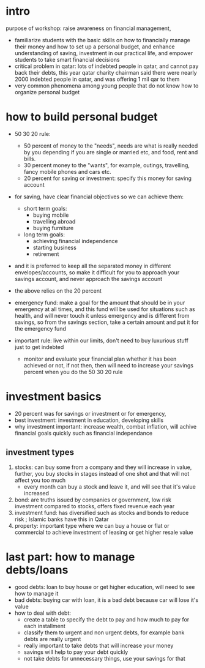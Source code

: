 # intro
purpose of workshop: raise awareness on financial management,
- familiarize students with the basic skills on how to financially manage their money and how to set up a personal budget, and enhance understanding of saving, investment in our practical life, and empower students to take smart financial decisions
- critical problem in qatar: lots of indebted people in qatar, and cannot pay back their debts, this year qatar charity chairman said there were nearly 2000 indebted people in qatar, and was offering 1 mil qar to them
- very common phenomena among young people that do not know how to organize personal budget
# how to build personal budget
- 50 30 20 rule: 
	- 50 percent of money to the "needs", needs are what is really needed by you depending if you are single or married etc, and food, rent and bills.
	- 30 percent money to the "wants", for example, outings, travelling, fancy mobile phones and cars etc.
	- 20 percent for saving or investment: specify this money for saving account
- for saving, have clear financial objectives so we can achieve them:
	- short term goals:
		- buying mobile
		- travelling abroad
		- buying furniture
	- long term goals:
		- achieving financial independence
		- starting business
		- retirement
- and it is preferred to keep all the separated money in different envelopes/accounts, so make it difficult for you to approach your savings account, and never approach the savings account
- the above relies on the 20 percent
- emergency fund: make a goal for the amount that should be in your emergency at all times, and this fund will be used for situations such as health, and will never touch it unless emergency and is different from savings, so from the savings section, take a certain amount and put it for the emergency fund

- important rule: live within our limits, don't need to buy luxurious stuff just to get indebted
	- monitor and evaluate your financial plan whether it has been achieved or not, if not then, then will need to increase your savings percent when you do the 50 30 20 rule 
# investment basics
- 20 percent was for savings or investment or for emergency, 
- best investment: investment in education, developing skills
- why investment important: increase wealth, combat inflation, will achive financial goals quickly such as financial independance
## investment types
1) stocks: can buy some from a company and they will increase in value, further, you buy stocks in stages instead of one shot and that will not affect you too much
	- every month can buy a stock and leave it, and will see that it's value increased
2) bond: are truths issued by companies or government, low risk investment compared to stocks, offers fixed revenue each year
3) investment fund: has diversified such as stocks and bonds to reduce risk ; Islamic banks have this in Qatar
4) property: important type where we can buy a house or flat or commercial to achieve investment of leasing or get higher resale value
# last part: how to manage debts/loans
- good debts: loan to buy house or get higher education, will need to see how to manage it
- bad debts: buying car with loan, it is a bad debt because car will lose it's value
- how to deal with debt: 
	- create a table to specify the debt to pay and how much to pay for each installment
	- classify them to urgent and non urgent debts, for example bank debts are really urgent
	- really important to take debts that will increase your money
	- savings will help to pay your debt quickly
	- not take debts for unnecessary things, use your savings for that